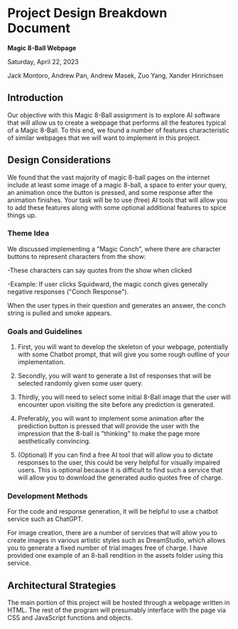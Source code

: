 # Project Design Breakdown Document

**Magic 8-Ball Webpage**

Saturday, April 22, 2023

Jack Montoro, Andrew Pan, Andrew Masek, Zuo Yang, Xander Hinrichsen

## Introduction

Our objective with this Magic 8-Ball assignment is to explore AI software that will allow us to create a 
webpage that performs all the features typical of a Magic 8-Ball. To this end, we found a number of features
characteristic of similar webpages that we will want to implement in this project.

## Design Considerations

We found that the vast majority of magic 8-ball pages on the internet include at least some image of a 
magic 8-ball, a space to enter your query, an animation once the button is pressed, and some response
after the animation finishes. Your task will be to use (free) AI tools that will allow you to add these 
features along with some optional additional features to spice things up.

### Theme Idea

We discussed implementing a "Magic Conch", where there are character buttons to represent characters from the show:

-These characters can say quotes from the show when clicked

-Example: If user clicks Squidward, the magic conch gives generally negative responses ("Conch Response").

When the user types in their question and generates an answer, the conch string is pulled and smoke appears.

### Goals and Guidelines

1. First, you will want to develop the skeleton of your webpage, potentially with some Chatbot prompt,
that will give you some rough outline of your implementation.

2. Secondly, you will want to generate a list of responses that will be selected randomly given some
user query. 

3. Thirdly, you will need to select some initial 8-Ball image that the user will encounter upon visiting
the site before any prediction is generated.

4. Preferably, you will want to implement some animation after the prediction button is pressed that will
provide the user with the impression that the 8-ball is "thinking" to make the page more aesthetically
convincing. 

5. (Optional) If you can find a free AI tool that will allow you to dictate responses to the user,
this could be very helpful for visually impaired users. This is optional because it is difficult to find
such a service that will allow you to download the generated audio quotes free of charge.

### Development Methods
For the code and response generation, it will be helpful to use a chatbot service such as ChatGPT.

For image creation, there are a number of services that will allow you to create images in various
artistic styles such as DreamStudio, which allows you to generate a fixed number of trial images 
free of charge. I have provided one example of an 8-ball rendition in the assets folder using this
service. 

## Architectural Strategies

The main portion of this project will be hosted through a webpage written in HTML. The rest of the program
will presumably interface with the page via CSS and JavaScript functions and objects.
